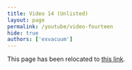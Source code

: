 ```yaml
---
title: Video 14 (Unlisted)
layout: page
permalink: /youtube/video-fourteen
hide: true
authors: ['exvacuum']
---
```


<html>
<head>
    <script type="text/javascript">
        window.location.replace("./#video-fourteen");
    </script>
</head>
<body>
<p>This page has been relocated to <a href="./#video-fourteen">this link</a>.</p>
</body>
</html>